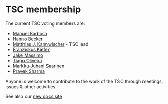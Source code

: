 # TSC membership

The current TSC voting members are:

* [Manuel Barbosa](https://github.com/mbbarbosa)
* [Hanno Becker](https://github.com/hanno-becker)
* [Matthias J. Kannwischer](https://github.com/mkannwischer) - TSC lead
* [Franziskus Kiefer](https://github.com/franziskuskiefer)
* [Jake Massimo](https://github.com/jakemas)
* [Tiago Oliveira](https://github.com/tfaoliveira)
* [Markku-Juhani Saarinen](https://github.com/mjosaarinen)
* [Pravek Sharma](https://github.com/praveksharma)


Anyone is welcome to contribute to the work of the TSC through meetings, issues & other activities.

See also our [new docs site](https://docs.pqcodepackage.org/latest/governance/tsc/)
